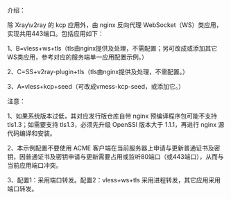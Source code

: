 介绍：

除 Xray\v2ray 的 kcp 应用外，由 nginx 反向代理 WebSocket（WS）类应用，实现共用443端口。包括应用如下：

1、B=vless+ws+tls（tls由nginx提供及处理，不需配置；另可改成或添加其它WS类应用，参考对应的服务端单一应用配置示例。）

2、C=SS+v2ray-plugin+tls（tls由nginx提供及处理，不需配置。）

3、A=vless+kcp+seed（可改成vmess-kcp-seed，或添加它。）

注意：

1、如果系统版本过低，其对应发行版仓库自带 nginx 预编译程序包可能不支持 tls1.3；如需要支持 tls1.3，必须先升级 OpenSSl 版本大于 1.1.1，再进行 nginx 源代码编译和安装。

2、本示例配置不要使用 ACME 客户端在当前服务器上申请与更新普通证书及密钥，因普通证书及密钥申请与更新需要占用或监听80端口（或443端口），从而与当前应用端口冲突。

3、配置1：采用端口转发。配置2：vless+ws+tls 采用进程转发，其它应用采用端口转发。

